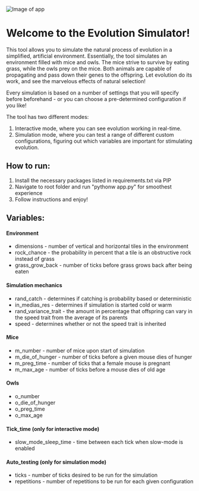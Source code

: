 ![Image of app](https://imgur.com/8obpdcW.png)
# Welcome to the Evolution Simulator!

This tool allows you to simulate the natural process of evolution in a simplified, artificial environment. Essentially, the tool simulates an environment filled with mice and owls. The mice strive to survive by eating grass, while the owls prey on the mice. Both animals are capable of propagating and pass down their genes to the offspring. Let evolution do its work, and see the marvelous effects of natural selection!

Every simulation is based on a number of settings that you will specify before beforehand - or you can choose a pre-determined configuration if you like!

The tool has two different modes:
1. Interactive mode, where you can see evolution working in real-time.
2. Simulation mode, where you can test a range of different custom configurations, figuring out which variables are important for stimulating evolution.

## How to run:
1. Install the necessary packages listed in requirements.txt via PIP
2. Navigate to root folder and run "pythonw app.py" for smoothest experience
3. Follow instructions and enjoy!

## Variables:
#### Environment
* dimensions - number of vertical and horizontal tiles in the environment
* rock_chance - the probability in percent that a tile is an obstructive rock instead of grass
* grass_grow_back - number of ticks before grass grows back after being eaten

#### Simulation mechanics
* rand_catch - determines if catching is probability based or deterministic
* in_medias_res - determines if simulation is started cold or warm
* rand_variance_trait - the amount in percentage that offspring can vary in the speed trait from the average of its parents
* speed - determines whether or not the speed trait is inherited

#### Mice
* m_number - number of mice upon start of simulation
* m_die_of_hunger - number of ticks before a given mouse dies of hunger
* m_preg_time - number of ticks that a female mouse is pregnant
* m_max_age - number of ticks before a mouse dies of old age

#### Owls
* o_number
* o_die_of_hunger
* o_preg_time
* o_max_age

#### Tick_time (only for interactive mode)
* slow_mode_sleep_time - time between each tick when slow-mode is enabled

#### Auto_testing (only for simulation mode)
* ticks - number of ticks desired to be run for the simulation
* repetitions - number of repetitions to be run for each given configuration
